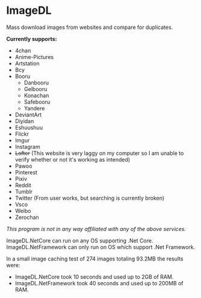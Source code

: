 # ImageDL
Mass download images from websites and compare for duplicates.

**Currently supports:**
* 4chan
* Anime-Pictures
* Artstation
* Bcy
* Booru
  * Danbooru
  * Gelbooru
  * Konachan
  * Safebooru
  * Yandere
* DeviantArt
* Diyidan
* Eshuushuu
* Flickr
* Imgur
* Instagram
* ~~Lofter~~ (This website is very laggy on my computer so I am unable to verify whether or not it's working as intended)
* Pawoo
* Pinterest
* Pixiv
* Reddit
* Tumblr
* Twitter (From user works, but searching is currently broken)
* Vsco
* Weibo
* Zerochan

*This program is not in any way affiliated with any of the above services.*

ImageDL.NetCore can run on any OS supporting .Net Core.
ImageDL.NetFramework can only run on OS which support .Net Framework.

In a small image caching test of 274 images totaling 93.2MB the results were:
* ImageDL.NetCore took 10 seconds and used up to 2GB of RAM.
* ImageDL.NetFramework took 40 seconds and used up to 200MB of RAM.